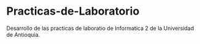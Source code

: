 # Practicas-de-Laboratorio
Desarrollo de las practicas de laboratio de Informatica 2 de la Universidad de Antioquia. 
